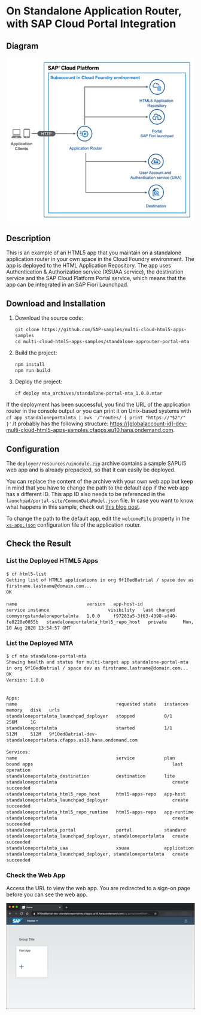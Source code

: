 # On Standalone Application Router, with SAP Cloud Portal Integration

## Diagram

![diagram](diagram.png)

## Description

This is an example of an HTML5 app that you maintain on a standalone application router in your own space in the Cloud Foundry environment. The app is deployed to the HTML Application Repository. The app uses Authentication & Authorization service (XSUAA service), the destination service and the SAP Cloud Platform Portal service, which means that the app can be integrated in an SAP Fiori Launchpad.


## Download and Installation
1. Download the source code:
    ```
    git clone https://github.com/SAP-samples/multi-cloud-html5-apps-samples
    cd multi-cloud-html5-apps-samples/standalone-approuter-portal-mta
    ```
2. Build the project:
    ```
    npm install
    npm run build
    ```
3. Deploy the project:
    ```
    cf deploy mta_archives/standalone-portal-mta_1.0.0.mtar
    ```

If the deployment has been successful, you find the URL of the application router in the console output or you can print it on Unix-based systems with `cf app standaloneportalmta | awk '/^routes/ { print "https://"$2"/" }'`.It probably has the following structure: <https://[globalaccount-id]-dev-multi-cloud-html5-apps-samples.cfapps.eu10.hana.ondemand.com>.


## Configuration

The `deployer/resources/uimodule.zip` archive contains a sample SAPUI5 web app and is already prepacked, so that it can easily be deployed.

You can replace the content of the archive with your own web app but keep in mind that you have to change the path to the default app if the web app has a different ID. This app ID also needs to be referenced in the `launchpad/portal-site/CommonDataModel.json` file. In case you want to know what happens in this sample, check out [this blog post](https://blogs.sap.com/2020/06/22/understanding-the-nuts-and-bolts-of-sap-fiori-development-for-cloud-foundry/).

To change the path to the default app, edit the `welcomeFile` property in the [`xs-app.json`](router/xs-app.json) configuration file of the application router.

## Check the Result

### List the Deployed HTML5 Apps
```
$ cf html5-list                                     
Getting list of HTML5 applications in org 9f10ed8atrial / space dev as firstname.lastname@domain.com...
OK

name                          version   app-host-id                            service instance                      visibility   last changed   
commyorgstandaloneportalmta   1.0.0     f97283a5-3f63-4398-af40-fe8220e0055b   standaloneportalmta_html5_repo_host   private      Mon, 10 Aug 2020 13:54:57 GMT  
```

### List the Deployed MTA

```
$ cf mta standalone-portal-mta
Showing health and status for multi-target app standalone-portal-mta in org 9f10ed8atrial / space dev as firstname.lastname@domain.com...
OK
Version: 1.0.0


Apps:
name                                     requested state   instances   memory   disk   urls   
standaloneportalmta_launchpad_deployer   stopped           0/1         256M     1G        
standaloneportalmta                      started           1/1         512M     512M   9f10ed8atrial-dev-standaloneportalmta.cfapps.us10.hana.ondemand.com   

Services:
name                                     service           plan          bound apps                                                    last operation   
standaloneportalmta_destination          destination       lite          standaloneportalmta                                           create succeeded   
standaloneportalmta_html5_repo_host      html5-apps-repo   app-host      standaloneportalmta_launchpad_deployer                        create succeeded   
standaloneportalmta_html5_repo_runtime   html5-apps-repo   app-runtime   standaloneportalmta                                           create succeeded   
standaloneportalmta_portal               portal            standard      standaloneportalmta_launchpad_deployer, standaloneportalmta   create succeeded   
standaloneportalmta_uaa                  xsuaa             application   standaloneportalmta_launchpad_deployer, standaloneportalmta   create succeeded   
```

### Check the Web App

Access the URL to view the web app. You are redirected to a sign-on page before you can see the web app.

![webapp](result.png)